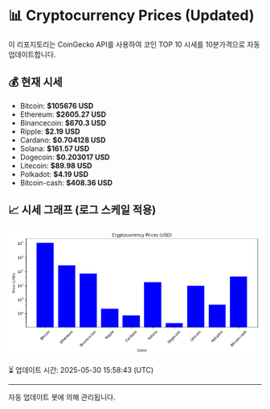
# 📊 Cryptocurrency Prices (Updated)

이 리포지토리는 CoinGecko API를 사용하여 코인 TOP 10 시세를 10분가격으로 자동 업데이트합니다.

## 💰 현재 시세
- Bitcoin: **$105676 USD**
- Ethereum: **$2605.27 USD**
- Binancecoin: **$670.3 USD**
- Ripple: **$2.19 USD**
- Cardano: **$0.704128 USD**
- Solana: **$161.57 USD**
- Dogecoin: **$0.203017 USD**
- Litecoin: **$89.98 USD**
- Polkadot: **$4.19 USD**
- Bitcoin-cash: **$408.36 USD**

## 📈 시세 그래프 (로그 스케일 적용)
![Crypto Prices](crypto_prices.png)

⏳ 업데이트 시간: 2025-05-30 15:58:43 (UTC)

---
자동 업데이트 봇에 의해 관리됩니다.
